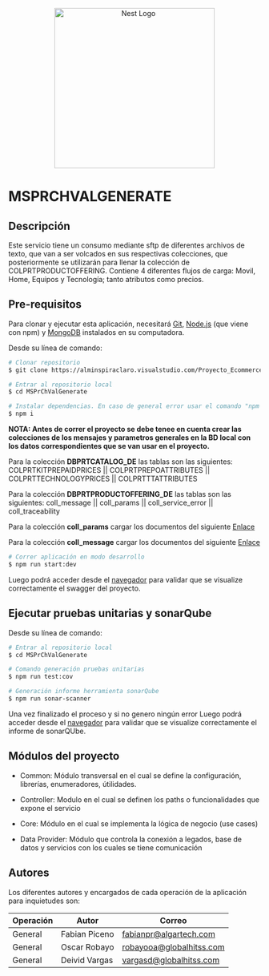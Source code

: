 <p align="center">
  <a href="http://nestjs.com/" target="blank"><img src="https://nestjs.com/img/logo_text.svg" width="320" alt="Nest Logo" /></a>
</p>

# **MSPRCHVALGENERATE**

## **Descripción**
Este servicio tiene un consumo mediante sftp de diferentes archivos de texto, que van a ser volcados en sus respectivas colecciones, que posteriormente se utilizarán para llenar la colección de COLPRTPRODUCTOFFERING.
Contiene 4 diferentes flujos de carga: Movil, Home, Equipos y Tecnología; tanto atributos como precios.

## **Pre-requisitos**
Para clonar y ejecutar esta aplicación, necesitará [Git](https://git-scm.com), [Node.js](https://nodejs.org/en/download/) (que viene con npm) y [MongoDB](https://www.mongodb.com/try/download/community) instalados en su computadora. 


Desde su línea de comando:

```bash
# Clonar repositorio
$ git clone https://alminspiraclaro.visualstudio.com/Proyecto_EcommerceV9/_git/MSPrChValGenerate

# Entrar al repositorio local
$ cd MSPrChValGenerate 

# Instalar dependencias. En caso de general error usar el comando "npm i --force" o "npm i --legacy-peer-deps"
$ npm i
```

**NOTA: Antes de correr el proyecto se debe tenee en cuenta crear las colecciones de los mensajes y parametros generales en la BD local con los datos correspondientes que se van usar en el proyecto.**


Para la colección **DBPRTCATALOG_DE** las tablas son las siguientes:
COLPRTKITPREPAIDPRICES || COLPRTPREPOATTRIBUTES || COLPRTTECHNOLOGYPRICES || COLPRTTTATTRIBUTES

Para la colección **DBPRTPRODUCTOFFERING_DE** las tablas son las siguientes:
coll_message || coll_params || coll_service_error || coll_traceability

Para la colección **coll_params** cargar los documentos del siguiente [Enlace](https://claromovilco.sharepoint.com/:u:/s/ImplementacinV9/EfDoNNszA6hClRxzDoY3NokBBWUYtXaxJbPsyzQXFy54PA?e=bWB9AK)

Para la colección **coll_message** cargar los documentos del siguiente [Enlace](https://claromovilco.sharepoint.com/:u:/s/ImplementacinV9/EQzwpizCbKhBgrMViN1EFV0BKAcA0uVgkzE4kk2FwcBWnQ?e=d7LCIA)

```bash
# Correr aplicación en modo desarrollo
$ npm run start:dev
```

Luego podrá acceder desde el [navegador](http://localhost:8080) para validar que se visualize correctamente el swagger del proyecto.

## **Ejecutar pruebas unitarias y sonarQube**

Desde su línea de comando:

```bash
# Entrar al repositorio local
$ cd MSPrChValGenerate 

# Comando generación pruebas unitarias
$ npm run test:cov 

# Generación informe herramienta sonarQube
$ npm run sonar-scanner
```
Una vez finalizado el proceso y si no genero ningún error Luego podrá acceder desde el [navegador](http://sonarqube-pruebad.apps.claro.co/projects?sort=name) para validar que se visualize correctamente el informe de sonarQUbe.

## **Módulos del proyecto**

- Common:
  Módulo transversal en el cual se define la configuración, librerías, enumeradores, útilidades.

- Controller:
  Modulo en el cual se definen los paths o funcionalidades que expone el servicio

- Core:
  Módulo en el cual se implementa la lógica de negocio (use cases)

- Data Provider:
  Módulo que controla la conexión a legados, base de datos y servicios con los cuales se tiene comunicación

## **Autores**
Los diferentes autores y encargados de cada operación de la aplicación para inquietudes son:


| Operación             | Autor              | Correo                         |
| --------------------- | ------------------ | ------------------------------ |
| General               | Fabian Piceno      | fabianpr@algartech.com         |
| General               | Oscar Robayo       | robayooa@globalhitss.com       |
| General               | Deivid Vargas      | vargasd@globalhitss.com        |

